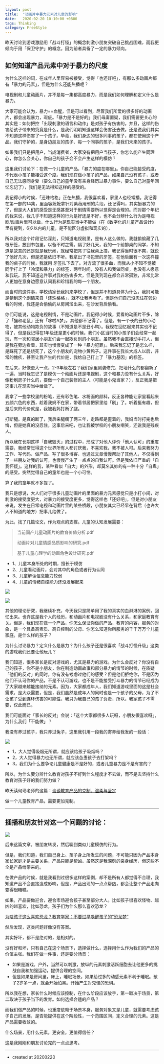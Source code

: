 ```yaml
---
layout: post
title:  "动画片中暴力元素对儿童的影响"
date:   2020-02-20 10:10:00 +0800
tags: Thinking
category: FreeStyle
---
```


昨天讨论到游戏激励用「战斗打怪」的概念刺激小朋友突破自己挑战困难，而我更倾向于用「保卫守护」的概念。因为前者具备了一定的暴力倾向。

## 如何知道产品元素中对于暴力的尺度

为什么这样的词，在成年人里容易被接受，觉得「也还好吧」，有那么多动画片都有「暴力的元素」，但是为什么还能热播呢？

电视剧和儿童动画片，并不是每一集都高度暴力，而是我们如何理解和定义什么是暴力。

大家可能会认为，暴力==血腥，但是可以看到，尽管我们所爱的很多好的动画片，都会出现暴力，瑕疵。「暴力是不是好的」我们毋庸置疑，我们需要更关心的其实是：如何把控「出现刺激的语言和动作」是对孩子有伤害的，并且，这样的伤害给孩子带来的究竟是什么，是我们明明知道这样会伤害还去做，还是说我们其实不知道这样伤害了一个孩子。毕竟，我们身边的很多同事的孩子，都在使用这个产品。我们守护的，是身边朋友的孩子、每一个同事的孩子，是我们未来的孩子。

如果我们只是把用户，当成消费者，大家没有把用户当孩子，你怎么能产生同理心，你怎么会关心，你自己的孩子会不会产生这样的模仿？


这里我们讨论下：在做一个儿童的产品，「暴力的度在哪里」。你自己能接受的度，不代表小孩子能接受这个度。我们现在做小孩子的产品，如果自己没有孩子，或者自己无法感同身受（要么自己的童年没有亲身经历过暴力事件，要么自己对童年回忆忘记了），我们是无法得知这样的感受的。

我记得小的时候，「还珠格格」正在热播，我很喜欢看，家里人也经常播。我记得在第一部的14集，里面容嬷嬷拿针对紫薇用刑的片段，还记得吗，其实挺暴力的了，但是大人们的感受是无感甚至对于剧情需要所以觉得是合理的。而对那个年纪的我来说，我几乎不知道这样的行为是好还是不好，也不会分辨什么行为是电视剧/动画片里可以做，什么行为是现实当中不能做（在《数字化的儿童产品设计》里有提到，6岁以内的儿童，是不能区分虚拟和现实的），

所以我对这个片段记忆深刻，只知道电视剧里，是有人这么做的。我就偷偷藏了几根牙签，放到书包里，以备不时之需。隔了好几天，我的一个前排桌的同学，不知道是故意的还是就是我玩闹，就经常把凳子往我桌上撞，我记得当时很不爽，就说了他好几次，但是还是依旧不听。我拿出了书包里的牙签，在他后面有一次这样撞我的桌子的时候，我就用 牙签扎下去了。对方流了很多血，而我从小不知不觉被同学打上了「冷漠和暴力」的标签，两年时间，没有人和我做同桌，也没有人愿意和我玩。我不知道这件事对我的伤害多大，但是我到现在都会非常孤独，非常比常人更加在意身边愿意认同我和珍惜我的每一个朋友。

而当时的这件事，学校请家长我妈来学校了，但是并不知道具体为什么，我妈可能是猜到这个剧情来自「还珠格格」，就不让我再看了。但是他们自己没忍住在旁边看的时候，我还是会偷偷的从房间溜出来，在沙发背后偷看。

你们可能说，这是电视剧情，不是动画片。我记得小时候，爱看的动画片不多，除了「猫和老鼠」还有「哆啦A梦」，其他都不记得了。但是，有一个长的丑的小动物，被其他动物欺负的故事（不知道是不是丑小鸭）。我现在回忆起来其实也不记得了，但是我记得在1年级还是更小的时候，我们小区当时的小孩子们会经常一起玩，有一次和邻居小朋友们会一起欺负别的小朋友。虽然我不会直接动手打人，但是我在旁边看着，其实也慢慢变成了一种「暴力犯罪」。后来我忘记了是怎么样，是踩死了还是烧死了，这个小朋友的宠物小黄鸭子。这件事在我长大成人以后，非常的愧疚，甚至让我产生的代价是，我给自己打上了「暴力基因」的标签。

在后来，好像更大一点，2-3年级左右？我们家里刚装修完，把墙什么的都翻新了一遍，当时我忘记了是模仿一个动画片还是电视剧，这个和暴力没有什么关系，好像粉刷房子什么的，要做一个自己装修的主人（可能是小鬼当家？），反正我是把这事儿在现实当中给做了。

我拿了一些学校里的粉笔，还有彩色笔、水粉画的颜料，反正各种能让家里看起来五颜六色的东西，趁着我妈不在家，带着邻居把家里给「刷」了。听着挺有趣，但是后来的代价就是，我被我妈打断了腿。

打断腿。是真的断了，我后来腿瘸了两三年，走路都是歪着的，我妈当时打完也后悔，但是她真的没忍住，这事后来吧，也让我被学校的小朋友嘲笑，还说我是残疾人。

所以我在长期这样「自我毁灭」的过程中，形成了对他人评价「他人认可」的重度需要，我经常觉得这个世界所有人都讨厌我，不喜欢我，我不被人可。后来我努力工作、写代码、做产品、写了很多博客、也通过文章慢慢帮助了其他人，不仅得到了一些朋友对我的认可，也慢慢产生了一点点的自我认可。但是我依旧严重的「自我怀疑」。这样的我，某种看似「自大」的外形，却莫名其妙的有一种十分「自卑」的感受。突然觉得自己的童年也是一个小可怜。

算了我的童年就不多提了。

我只是想说，大人们对于很多儿童动画片的里面的暴力元素感觉只是小打小闹，对刺激的接受度更大，对暴力的接受度更多，觉得这样也「还好吧」，但是对小朋友来说，发生在日常电视和动画片里的某些桥段，小朋友其实已经早在背后（也许大人不知道的地方）把事儿给做了。

为此，找了几篇论文，作为观点的支撑。儿童的认知发展需要：

> 当前国产儿童动画片的教育价值分析.pdf
> 
> 动画片对儿童情感品质影响的研究.pdf
> 
> 基于儿童心理学的动画角色设计研究.pdf


- 1、儿童本身所处的时期，擅长于模仿
- 2、儿童看动画片，会对其中的角色或者行为认同
- 3、儿童解读信息能力较弱
- 4、儿童的情绪自控能力还没发展起来


![](https://img.ramywu.com/imgs/2020/02/5a1c41b8dfbdf04f.png)


![](https://img.ramywu.com/imgs/2020/02/ff46510d3af923f8.png)



其他的理论研究，我继续补充，今天我只是简单用了我的真实的血淋淋的案例，回忆出来。也许这是我个人的经历，和动画片和电视剧没有什么关系，和家庭教育有关。但是，我们现在做一个产品，你怎么保证你做的产品，教育的内容，服务的对象，是一个具备高素质、高自控制的父母、你怎么知道你所服务的千千万万个儿童家庭，是什么样的孩子？

为什么讨论暴力？定义什么是暴力？为什么孩子还是很喜欢「战斗打怪升级」这类的游戏我们还要让他玩儿？

我们知道，很多家长是反对游戏的，尤其是暴力的游戏。为什么会反对？你没有自己的孩子，你不是小朋友，你在制造动画故事和部分暴力的情节的时候，在质疑「他们的反对」的同时，你有没有考虑过他们的感受？但是他们拒绝你，不是因为他们不认可你的产品，不是不认可游戏，也不是不能接受打斗暴力的情节已经成为了大家越来越能接纳的元素。因为，大家都成年人，我们知道游戏里面的这是社会需求，是大众需要，但是，我们虽然是成年人的同时也是一个孩子的父母，为了不让孩子受到连环伤害的可能性，我只为我自己的孩子负责，所以，我家孩子不需要，仅此而已。

我们可能面对「家长的反对」会说：「这个大家都很多人玩呀，小朋友很喜欢呀」，为什么我们「不能做」？

我没有养过孩子，我只养过兔子，这里我引用一段我的寄养给我发的一段话：

![](https://img.ramywu.com/imgs/2020/02/e624218805a0b176.jpeg)


- 1，大人觉得吸烟无所谓，就应该给孩子吸烟吗？
- 2，大人觉得暴力也无所谓，就应该怂恿孩子去打架吗？
- 3，我们为什么要争论儿童健康是不是好的，或者儿童暴力是不是有害的？


所以，为什么要分辨什么教育对孩子不好到什么程度才不去做，而不是去坚持什么教育对孩子好的我们努力做？



昨天读何玲老师的这篇：[谈谈教育产品的克制、温柔与坚定](https://mp.weixin.qq.com/s/ntGcvzwrvmq6_2TrWoXriQ)

做一个儿童教育产品，需要更加克制。

---

## 插播和朋友针对这一个问题的讨论：

![](https://img.ramywu.com/imgs/2020/02/571cb1fa36b4b63f.jpeg)

后来这篇文章，被朋友转发，然后聊到类似儿童模仿的行为。

但是，我们知道，我们自己身上、孩子身上所发生的问题，不可能只因为产品本身 家长家庭才是主要关系，产品只能是帮凶。虽然这是我深刻的亲身经历，但这些不全是产品给带来的。

在做产品的时候，就是我看到过很多这样的案例，却不是所有人都觉得不合理，我知道产品不会直接造成影响，但是，产品出现的一点点帮凶，都会让整个产品走向变得很糟糕。

如果，产品要做迎合，迎合市场迎合孩子甚至部分大人。比如孩子很喜欢怪物、越凶的越喜欢，比如恐龙，孩子们为什么那么喜欢恐龙？

[为啥孩子这么喜欢恐龙？教育学家：不要过早唤醒孩子的“恐龙梦”](https://baijiahao.baidu.com/s?id=1638204148595101095&wfr=spider&for=pc&isFailFlag=1)

然后发现，这类问题好像没有答案。

其实好坏，都不是绝对的，是相对的。

没有好和坏，只有自己在这个场景下，选择做什么，选择用什么作为我们的产品的价值主张。我们在做一件事，还是要分场景：

- 如果是游戏，户外，当然可以刺激，放纵的元素刺激活跃细胞去让他更多的挑战自我和加强运动，提供合理的空间。
- 但是如果是房间里，床上，睡眠场景，如果给过多的动感元素不利于睡眠。孩子2岁多一点，就会开始怕黑。开始产生对鬼怪的恐惧。

所以我在想，家长什么时候应该控制，在什么阶段应该放手，第一取决于场景，第二取决于孩子当下的发育。如何选择合适的产品？

而我们做产品的时候，也重度依赖于场景本身，服务对象又是儿童，就需要考虑孩子自己的发展，是否能提供在这个阶段性，一个范围区间，定义合理的元素。这是产品需要收敛的。

什么场景，用什么元素，更安全，更值得信任？

这是我刚刚和朋友讨论完的一点点思考。



---

- created at 20200220
